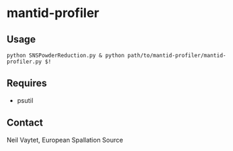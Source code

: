 # mantid-profiler

## Usage

`python SNSPowderReduction.py & python path/to/mantid-profiler/mantid-profiler.py $!`

## Requires

- psutil

## Contact

Neil Vaytet, European Spallation Source
